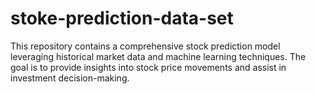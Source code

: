 # stoke-prediction-data-set
This repository contains a comprehensive stock prediction model leveraging historical market data and machine learning techniques. The goal is to provide insights into stock price movements and assist in investment decision-making.
